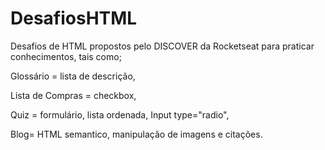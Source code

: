 # DesafiosHTML
Desafios de HTML propostos pelo DISCOVER da Rocketseat para praticar conhecimentos, tais como;

Glossário = lista de descrição, 

Lista de Compras = checkbox, 

Quiz = formulário, lista ordenada, Input type="radio",

Blog= HTML semantico, manipulação de imagens e citações.
